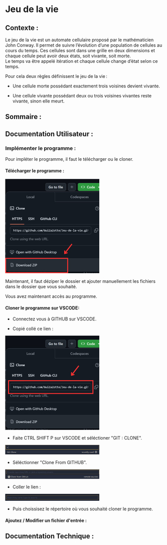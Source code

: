 # **Jeu de la vie**

## Contexte :

Le jeu de la vie est un automate cellulaire proposé par le mathématicien John Conway. Il permet de suivre l’évolution d’une population de cellules au cours du temps. Ces cellules sont dans une grille en deux dimensions et chaque cellule peut avoir deux états, soit vivante, soit morte.  
Le temps va être appelé itération et chaque cellule change d’état selon ce temps.

Pour cela deux règles définissent le jeu de la vie :

- Une cellule morte possédant exactement trois voisines devient vivante.

- Une cellule vivante possédant deux ou trois voisines vivantes reste vivante, sinon elle meurt.

## Sommaire :

## Documentation Utilisateur :

### Implémenter le programme :

Pour impléter le programme, il faut le télécharger ou le cloner.

#### Télécharger le programme :

<img src="image.png" width="300" />

Maintenant, il faut déziper le dossier et ajouter manuellement les fichiers dans le dossier que vous souhaité.

Vous avez maintenant accès au programme.

#### Cloner le programme sur VSCODE:

- Connectez vous à GITHUB sur VSCODE.

- Copié collé ce lien :

<img src="image-1.png" width="300" />

- Faite CTRL SHIFT P sur VSCODE et séléctioner "GIT : CLONE".

<img src="image-2.png" width="300" />

- Séléctionner "Clone From GITHUB".

<img src="image-3.png" width="300" />

- Coller le lien :

<img src="image-4.png" width="300" />

- Puis choissisez le répertoire où vous souhaité cloner le programme.

#### Ajoutez / Modifier un fichier d'entrée :

## Documentation Technique :

